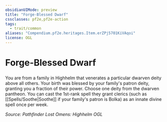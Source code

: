 ```yaml
---
obsidianUIMode: preview
title: "Forge-Blessed Dwarf"
cssclasses: pf2e,pf2e-action
tags:
  - trait/common
aliases: "Compendium.pf2e.heritages.Item.erZPj5701KiVAqoi"
license: OGL
---
```

# Forge-Blessed Dwarf

### 






You are from a family in Highhelm that venerates a particular dwarven deity above all others. Your birth was blessed by your family's patron deity, granting you a fraction of their power. Choose one deity from the dwarven pantheon. You can cast the 1st-rank spell they grant clerics (such as [[Spells/Soothe|Soothe]] if your family's patron is Bolka) as an innate divine spell once per week.

*Source: Pathfinder Lost Omens: Highhelm*
*OGL*